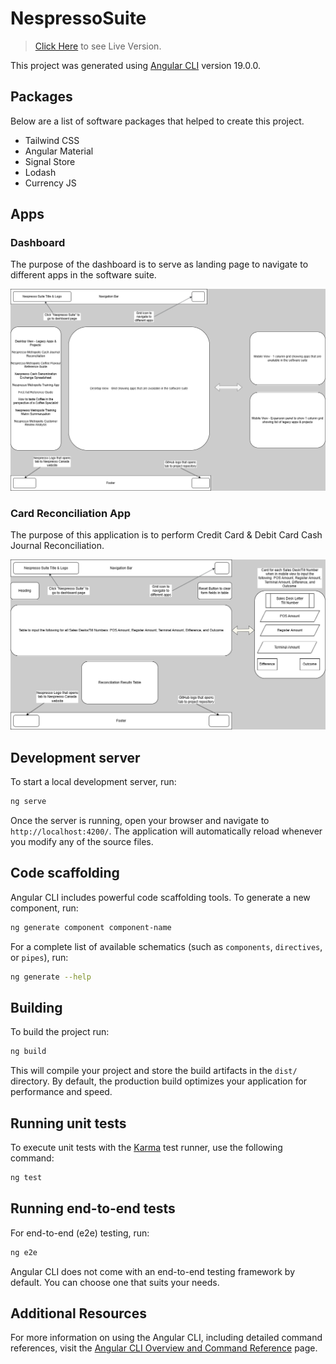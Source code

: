 # NespressoSuite

> [Click Here](https://nespresso-suite.netlify.app/) to see Live Version.

This project was generated using [Angular CLI](https://github.com/angular/angular-cli) version 19.0.0.

## Packages

Below are a list of software packages that helped to create this project.
* Tailwind CSS
* Angular Material
* Signal Store
* Lodash
* Currency JS

## Apps

### Dashboard
The purpose of the dashboard is to serve as landing page to navigate to different apps in the software suite.

![Dashboard](https://raw.githubusercontent.com/kjeshang/nespresso-suite/refs/heads/main/README_Images/Dashboard.png)

### Card Reconciliation App
The purpose of this application is to perform Credit Card & Debit Card Cash Journal Reconciliation.

![Card Reconciliation App WireFrame](https://raw.githubusercontent.com/kjeshang/nespresso-suite/refs/heads/main/README_Images/CardReconciliation.png)

## Development server

To start a local development server, run:

```bash
ng serve
```

Once the server is running, open your browser and navigate to `http://localhost:4200/`. The application will automatically reload whenever you modify any of the source files.

## Code scaffolding

Angular CLI includes powerful code scaffolding tools. To generate a new component, run:

```bash
ng generate component component-name
```

For a complete list of available schematics (such as `components`, `directives`, or `pipes`), run:

```bash
ng generate --help
```

## Building

To build the project run:

```bash
ng build
```

This will compile your project and store the build artifacts in the `dist/` directory. By default, the production build optimizes your application for performance and speed.

## Running unit tests

To execute unit tests with the [Karma](https://karma-runner.github.io) test runner, use the following command:

```bash
ng test
```

## Running end-to-end tests

For end-to-end (e2e) testing, run:

```bash
ng e2e
```

Angular CLI does not come with an end-to-end testing framework by default. You can choose one that suits your needs.

## Additional Resources

For more information on using the Angular CLI, including detailed command references, visit the [Angular CLI Overview and Command Reference](https://angular.dev/tools/cli) page.
